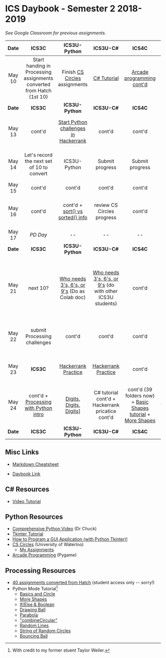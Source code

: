 # ICS Daybook - Semester 2 2018-2019

*See Google Classroom for previous assignments.*

| Date | ICS3C | ICS3U-Python | ICS3U-C# | ICS4C | ICS4U | Maksim |
|:---:|:---:|:---:|:---:|:---:|:---:|:---:|
| May 10 | Start handing in Processing assignments converted from Hatch (1st 10) | Finish [CS Circles](https://www.beens.org/computer-studies/cs-circles/) assignments| [C# Tutorial](https://www.youtube.com/watch?v=GhQdlIFylQ8) | [Arcade programming cont'd](http://programarcadegames.com/) | [Objects assignment](../Python/Lessons/Python-Objects.md) | [tkinter exploration](https://www.youtube.com/watch?v=RJB1Ek2Ko_Y&list=PL6gx4Cwl9DGBwibXFtPtflztSNPGuIB_d) > METAR program
| **Date** | **ICS3C** | **ICS3U-Python** | **ICS3U-C#** | **ICS4C** | **ICS4U** | **Maksim** |
| May 13 | cont'd | [Start Python challenges in Hackerrank](https://www.hackerrank.com/domains/python) | cont'd | cont'd | cont'd | See PB re opening GitHub text files; tkinter cont'd
| May 14 | Let's record the next set of 10 to convert | ICS3U-Python | Submit progress | Submit progress | [Objects demo](../Python/Lessons/Objects-Demo/objects-demo.py) + objects assignment cont'd | review METAR conversion to tkinter |
| May 15 | cont'd | cont'd | cont'd | cont'd | cont'd | cont'd |
| May 16 | cont'd | cont'd + [sort() vs sorted() info](https://realpython.com/python-sort/) | review CS Circles progress | cont'd | cont'd (last day) + [sort() vs sorted() info](https://realpython.com/python-sort/) | cont'd |
| May 17 | *PD Day* | -- | -- | -- | -- | -- |
| **Date** | **ICS3C** | **ICS3U-Python** | **ICS3U-C#** | **ICS4C** | **ICS4U** | **Maksim** |
| May 21 | next 10? | [Who needs 3's, 6's, or 9's](https://sites.google.com/view/programmingchallenges/miscellaneous/who-needs-3s-6s-or-9s) (Do as Colab doc)| [Who needs 3's, 6's, or 9's](https://sites.google.com/view/programmingchallenges/miscellaneous/who-needs-3s-6s-or-9s) (do with other ICS3U students) | cont'd | [Tex Hex](https://docs.google.com/document/d/1jpHrrysVPO_enHTwFLRmIQa5Rar7wqaJLgr6ntBIubQ/edit#heading=h.smi0uodx2d5f) challenge| [Who needs 3's, 6's, or 9's](https://sites.google.com/view/programmingchallenges/miscellaneous/who-needs-3s-6s-or-9s) (Do as Colab doc) + [How to Program a GUI Application (with Python Tkinter)!](https://www.youtube.com/watch?v=D8-snVfekto)|
| May 22 | submit Processing challenges | cont'd | cont'd | cont'd | [Troubling Trigrams](https://docs.google.com/document/d/1jpHrrysVPO_enHTwFLRmIQa5Rar7wqaJLgr6ntBIubQ/edit#heading=h.cxsm60nz1a2c) challenge | METAR cont'd (incorporating concepts from video) + [Okta](https://en.wikipedia.org/wiki/Okta)|
| May 23 | **ICS3C** | [Hackerrank Practice]( https://www.hackerrank.com/dsbn-test) | [Hackerrank Practice]( https://www.hackerrank.com/dsbn-test) | cont'd | [Hackerrank Practice]( https://www.hackerrank.com/dsbn-test) + [Bermuda Triangle Club](https://docs.google.com/document/d/16-3TjRG5UW23U-wvCnRX-cSnG7yktDAlAN68U_4l7ik/edit#heading=h.p08igzi886po)| cont'd |
| May 24 | cont'd + [Processing with Python intro](https://processing-python.beens.org/2015/06/will-be-following-along-part-with-this.html)| [Digits, Digits, Digits](https://docs.google.com/document/d/16-3TjRG5UW23U-wvCnRX-cSnG7yktDAlAN68U_4l7ik/edit#heading=h.6nzejid6l2ks)] | C# tutorial cont'd + Hackerrank pricatice cont'd | cont'd (39 folders now) + [Basic Shapes tutorial](https://processing-python.beens.org/2015/06/will-be-following-along-part-with-this.html) + [More Shapes](https://processing-python.beens.org/2015/06/more-shapes.html)| [Courageous Crusade](https://docs.google.com/document/d/16-3TjRG5UW23U-wvCnRX-cSnG7yktDAlAN68U_4l7ik/edit#heading=h.ygzw1mvtg94h)] | (Brock today) |
| **Date** | **ICS3C** | **ICS3U-Python** | **ICS3U-C#** | **ICS4C** | **ICS4U** | **Maksim** |


## Misc Links

- [Markdown Cheatsheet](https://github.com/adam-p/markdown-here/wiki/Markdown-Cheatsheet)

- [Daybook Link](https://github.com/pbeens/ICS-Computer-Studies/tree/master/Daybook)

## C# Resources

- [Video Tutorial](https://www.youtube.com/watch?v=GhQdlIFylQ8)

## Python Resources

- [Comprehensive Python Video](https://www.youtube.com/watch?v=8DvywoWv6fI) (Dr Chuck)
- [Tkinter Tutorial](https://www.youtube.com/watch?v=RJB1Ek2Ko_Y&list=PL6gx4Cwl9DGBwibXFtPtflztSNPGuIB_d)
- [How to Program a GUI Application (with Python Tkinter)!](https://www.youtube.com/watch?v=D8-snVfekto)
- [CS Circles](https://cscircles.cemc.uwaterloo.ca/) (University of Waterloo)
  - [My Assignments](https://www.beens.org/computer-studies/cs-circles/)
- [Arcade Programming](http://programarcadegames.com/) (Pygame)

## Processing Resources

- [40 assignments converted from Hatch](https://docs.google.com/spreadsheets/d/1L6CfeGfLAJrrbgDvCV_zRu5h7V7-0Ck-Y6DRMaH6Kxs/edit#gid=0) (student access only -- sorry!)
- Python Mode Tutorial[^1]
  - [Basics and Circle](https://processing-python.beens.org/2015/06/will-be-following-along-part-with-this.html)
  - [More Shapes](https://processing-python.beens.org/2015/06/more-shapes.html)
  - [If/Else & Boolean](https://processing-python.beens.org/2015/06/ifelse-and-truefalse-statements.html)
  - [Drawing Ball](https://processing-python.beens.org/2015/06/drawing-ball.html)
  - [Parabola](https://processing-python.beens.org/2015/06/parabola.html)
  - ["combineCircular"](https://processing-python.beens.org/2015/06/combinecircular.html)
  - [Random Lines](https://processing-python.beens.org/2015/06/random-lines.html)
  - [String of Random Circles](https://processing-python.beens.org/2015/06/string-of-random-circles.html)
  - [Bouncing Ball](https://processing-python.beens.org/2015/06/bouncing-ball.html)
  
[^1]: With credit to my former stuent Taylor Weiler. 
